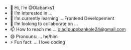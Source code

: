 - 👋 Hi, I’m @Olabanks1
- 👀 I’m interested in ...
- 🌱 I’m currently learning ... Frontend Developement
- 💞️ I’m looking to collaborate on ...
- 📫 How to reach me ... oladipupobankole24@gmail.com
- 😄 Pronouns: ... he/him
- ⚡ Fun fact: ... I love coding

<!---
Olabanks1/Olabanks1 is a ✨ special ✨ repository because its `README.md` (this file) appears on your GitHub profile.
You can click the Preview link to take a look at your changes.
--->
